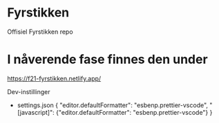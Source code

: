 # Fyrstikken

Offisiel Fyrstikken repo

# I nåverende fase finnes den under 
https://f21-fyrstikken.netlify.app/

Dev-instillinger

- settings.json
  {
  "editor.defaultFormatter": "esbenp.prettier-vscode",
  "[javascript]": {"editor.defaultFormatter": "esbenp.prettier-vscode"}
  }
